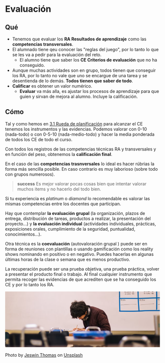 # Evaluación

## Qué
* Tenemos que evaluar los **RA Resultados de aprendizaje** como las **competencias transversales**.
* El alumnado tiene qeu conocer las "reglas del juego", por lo tanto lo que se les va a pedir para la evaluación del reto.
  * El alumno tiene que saber los **CE Criterios de evaluación** que no ha conseguido.
* Aunque muchas actividades son en grupo, todos tienen que conseguir los RA, por lo tanto no vale que uno se encargue de una tarea y se desentienda de lo demás. **Todos tienen que saber de todo**.
* **Calificar** es obtener un valor numérico.
  * **Evaluar** va más alla, es ajustar los procesos de aprendizaje para que guien y sirvan de mejora al alumno. Incluye la calificación.

## Cómo

Tal y como hemos en [3.1 Rueda de planificación](https://catedu.github.io/ACbR/evaluacion/rueda.html) para alcanzar el CE tenemos los instrumentos y las evidencias. Podemos valorar con 0-10 (nada-todo) o con 0-5-10 (nada-medio-todo) y hacer la media ponderada de todos los CE de todo el curso.

Con todos los registros de las competencias técnicas RA y transversales y en función del peso, obtenemos la **calificación final**.

En el caso de las **competencias trasnversales** lo ideal es hacer rúbrias la forma más sencilla posible. En caso contrario es muy laborioso (sobre todo con grupos numerosos).

>**success**
>Es mejor valorar pocas cosas bien que intentar valorar muchos items y no hacerlo del todo bien.

Si tu experiencia es *platinum* o *diamond* lo recomendable es valorar las mismas competencias entre los docentes que participan.

Hay que contemplar **la evaluación grupal** (la organización, plazos de entrega, distribución de tareas, productos a realizar, la presentación del proyecto...) y **la evaluación individual** (actividades individuales, prácticas, exposiciones orales, cumplimiento de la seguridad, puntualidad, conocimientos...).

Otra técnica es la **coevaluación** (autovaloración grupal ) puede ser en forma de reuniones con plantillas o usando gamificación como los reality shows nominando en positivo o en negativo. Puedes hacerlas en algunas últimas horas de la clase o semana que es menos productivo.

La recuperación puede ser una prueba objetiva, una prueba práctica, volver a presentar el producto final o trabajo. Al final cualquier instrumento que permita recoger las evidencias de que acrediten que se ha conseguido los CE y por lo tanto los RA.

![](/assets/evaluation.png)

Photo by <a href="https://unsplash.com/@jeswinthomas?utm_source=unsplash&utm_medium=referral&utm_content=creditCopyText">Jeswin Thomas</a> on <a href="https://unsplash.com/s/photos/exam?utm_source=unsplash&utm_medium=referral&utm_content=creditCopyText">Unsplash</a>
